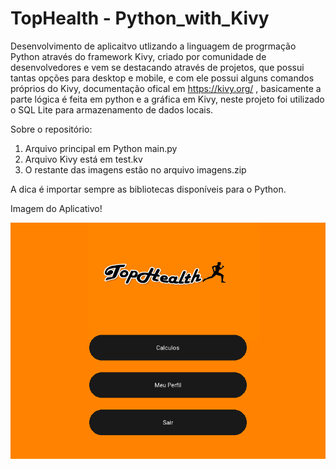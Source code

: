 # TopHealth - Python_with_Kivy
Desenvolvimento de aplicaitvo utlizando a linguagem de progrmação Python através do framework Kivy, criado por comunidade de desenvolvedores e vem se destacando através de projetos, que possui tantas opções para desktop e mobile, e com ele possui alguns comandos próprios do Kivy, documentação ofical em https://kivy.org/ , basicamente a parte lógica é feita em python e a gráfica em Kivy, neste projeto foi utilizado o SQL Lite para armazenamento de dados locais.

Sobre o repositório:
1. Arquivo principal em Python main.py
2. Arquivo Kivy está em test.kv
3. O restante das imagens estão no arquivo imagens.zip

A dica é importar sempre as bibliotecas disponíveis para o Python.

Imagem do Aplicativo!


![TopHealth](Menu.png)
